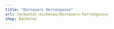```yaml
---
title: "Dornauers Herrengasse"
url: /eckental-eschenau/dornauers-herrengasse/
shop: Bäckerei
---
```

